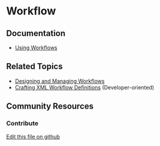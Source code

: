 # Workflow

## Documentation

* [Using Workflows](https://learn.liferay.com/dxp/latest/en/process-automation/workflow/using-workflows.html)

## Related Topics

* [Designing and Managing Workflows](https://learn.liferay.com/dxp/latest/en/process-automation/workflow/designing-and-managing-workflows.html)
* [Crafting XML Workflow Definitions](https://learn.liferay.com/dxp/7.x/en/process-automation/workflow/developer-guide/crafting-xml-workflow-definitions.html) (Developer-oriented)

## Community Resources


### Contribute

[Edit this file on github](https://github.com/olafk/controlpanel-documentation-docs/blob/master/md/73en/com_liferay_portal_workflow_web_internal_portlet_SiteAdministrationWorkflowPortlet.md)
